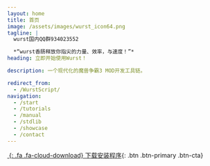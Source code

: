 ```yaml
---
layout: home
title: 首页
image: /assets/images/wurst_icon64.png
tagline: |
  wurst国内QQ群934023552

  *“wurst香肠释放你指尖的力量、效率，与速度！”*
heading: 立即开始使用Wurst！

description: 一个现代化的魔兽争霸3 MOD开发工具链。

redirect_from:
  - /WurstScript/
navigation:
  - /start
  - /tutorials
  - /manual
  - /stdlib
  - /showcase
  - /contact
---
```


<div class="cta-container" markdown="1">

[*&nbsp;*{: .fa .fa-cloud-download} 下载安装程序](http://peeeq.de/hudson/job/WurstSetup/lastSuccessfulBuild/artifact/downloads/WurstSetup.jar){: .btn .btn-primary .btn-cta}

</div>
